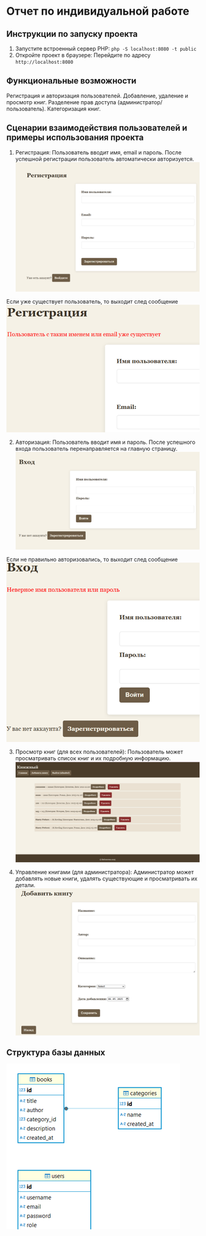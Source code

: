 # Отчет по индивидуальной работе

## Инструкции по запуску проекта
1. Запустите встроенный сервер PHP: `php -S localhost:8080 -t public`
2. Откройте проект в браузере:
Перейдите по адресу `http://localhost:8080`


## Функциональные возможности
Регистрация и авторизация пользователей.
Добавление, удаление и просмотр книг.
Разделение прав доступа (администратор/пользователь).
Категоризация книг.


## Сценарии взаимодействия пользователей и примеры использования проекта

1. Регистрация:
Пользователь вводит имя, email и пароль.
После успешной регистрации пользователь автоматически авторизуется.
![register](image.png)


Если уже существует пользователь, то выходит след сообщение
![register_incorrect](image-6.png)



2. Авторизация:
Пользователь вводит имя и пароль.
После успешного входа пользователь перенаправляется на главную страницу.
![login](image-1.png)


Если не правильно авторизовались, то выходит след сообщение
![login_incorrect](image-5.png)



3. Просмотр книг (для всех пользователей):
Пользователь может просматривать список книг и их подробную информацию.
![main](image-2.png)


4. Управление книгами (для администратора):
Администратор может добавлять новые книги, удалять существующие и просматривать их детали.
![form](image-3.png)



## Структура базы данных
![alt text](image-4.png)
